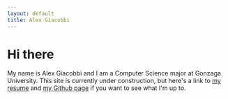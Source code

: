 ```yaml
---
layout: default
title: Alex Giacobbi
---
```

# Hi there
My name is Alex Giacobbi and I am a Computer Science major at Gonzaga University.
This site is currently under construction, but here's a link to [my resume](/assets/resume.pdf) and
[my Github page](https://github.com/agiacobbi) if you want to see what I'm up to.